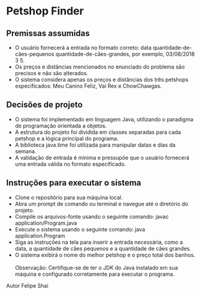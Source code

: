 # Petshop Finder
## Premissas assumidas
* O usuário fornecerá a entrada no formato correto: data quantidade-de-cães-pequenos quantidade-de-cães-grandes, por exemplo, 03/08/2018 3 5.
* Os preços e distâncias mencionados no enunciado do problema são precisos e não são alterados.
* O sistema considera apenas os preços e distâncias dos três petshops especificados: Meu Canino Feliz, Vai Rex e ChowChawgas. 
## Decisões de projeto
* O sistema foi implementado em linguagem Java, utilizando o paradigma de programação orientada a objetos.
* A estrutura do projeto foi dividida em classes separadas para cada petshop e a lógica principal do programa.
* A biblioteca java.time foi utilizada para manipular datas e dias da semana.
* A validação de entrada é mínima e pressupõe que o usuário fornecerá uma entrada válida no formato especificado.
## Instruções para executar o sistema
* Clone o repositório para sua máquina local.
* Abra um prompt de comando ou terminal e navegue até o diretório do projeto.
* Compile os arquivos-fonte usando o seguinte comando:
javac application/Program.java
* Execute o sistema usando o seguinte comando:
java application.Program
* Siga as instruções na tela para inserir a entrada necessária, como a data, a quantidade de cães pequenos e a quantidade de cães grandes.
* O sistema exibirá o nome do melhor petshop e o preço total dos banhos.
<br><br>Observação: Certifique-se de ter o JDK do Java instalado em sua máquina e configurado corretamente para executar o programa.<br>

Autor
Felipe Shai
